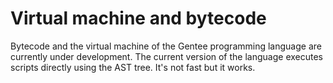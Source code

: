 # Virtual machine and bytecode 

Bytecode and the virtual machine of the Gentee programming language are currently under development. The current version of the language executes scripts directly using the AST tree. It's not fast but it works.

